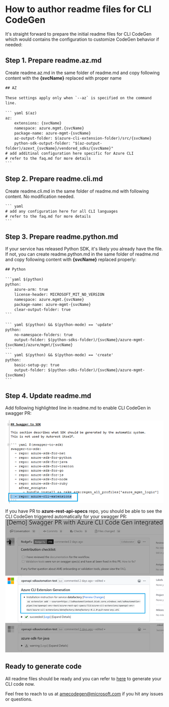 # How to author readme files for CLI CodeGen

It's straight forward to prepare the initial readme files for CLI CodeGen which would contains the configuration to customize CodeGen behavior if needed:

## Step 1. Prepare readme.az.md

Create readme.az.md in the same folder of readme.md and copy following content with the **{svcName}** replaced with proper name

    ## AZ

    These settings apply only when `--az` is specified on the command line.

    ``` yaml $(az)
    az:
        extensions: {svcName}
        namespace: azure.mgmt.{svcName}
        package-name: azure-mgmt-{svcName}
        az-output-folder: $(azure-cli-extension-folder)/src/{svcName}
        python-sdk-output-folder: "$(az-output-folder)/azext_{svcName}/vendored_sdks/{svcName}"
    # add additinal configuration here specific for Azure CLI
    # refer to the faq.md for more details
    ```

## Step 2. Prepare readme.cli.md

Create readme.cli.md in the same folder of readme.md with following content. No modification needed.

    ``` yaml
    # add any configuration here for all CLI languages
    # refer to the faq.md for more details
    ```

## Step 3. Prepare readme.python.md

If your service has released Python SDK, it's likely you already have the file. If not, you can create readme.python.md in the same folder of readme.md and copy following content with **{svcName}** replaced properly:

    ## Python

    ```yaml $(python)
    python:
        azure-arm: true
        license-header: MICROSOFT_MIT_NO_VERSION
        namespace: azure.mgmt.{svcName}
        package-name: azure-mgmt-{svcName}
        clear-output-folder: true
    ```

    ``` yaml $(python) && $(python-mode) == 'update'
    python:
        no-namespace-folders: true
        output-folder: $(python-sdks-folder)/{svcName}/azure-mgmt-{svcName}/azure/mgmt/{svcName}
    ```
    ``` yaml $(python) && $(python-mode) == 'create'
    python:
        basic-setup-py: true
        output-folder: $(python-sdks-folder)/{svcName}/azure-mgmt-{svcName}
    ```

## Step 4. Update readme.md

Add following highlighted line in readme.md to enable CLI CodeGen in swagger PR:

![sample image](images/author-readme1.png)

If you have PR to **azure-rest-api-specs** repo, you should be able to see the CLI CodeGen triggered automatically for your swagger PR:
![sample image](images/codegen-in-swagger-pr.png)

## Ready to generate code
All readme files should be ready and you can refer to [here](how-to-generate.md) to generate your CLI code now. 

Feel free to reach to us at amecodegen@microsoft.com if you hit any issues or questions.
